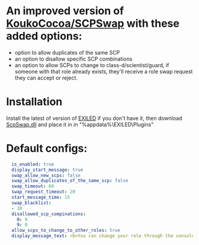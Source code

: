 # An improved version of [KoukoCocoa/SCPSwap](https://github.com/KoukoCocoa/SCPSwap) with these added options:
- option to allow duplicates of the same SCP
- an option to disallow specific SCP combinations
- an option to allow SCPs to change to class-d/scientist/guard, if someone with that role already exists, they'll receive a role swap request they can accept or reject.

# Installation

Install the latest of version of [EXILED](https://github.com/galaxy119/EXILED) if you don't have it, then download [ScpSwap.dll](https://github.com/Aevann1/SCPSwap/releases) and place it in in "%appdata%\EXILED\Plugins"

# Default configs:
```yaml
  is_enabled: true
  display_start_message: true
  swap_allow_new_scps: false
  swap_allow_duplicates_of_the_same_scp: false
  swap_timeout: 60
  swap_request_timeout: 20
  start_message_time: 15
  swap_blacklist:
  - 10
  disallowed_scp_compinations:
    0: 9
    9: 0
  allow_scps_to_change_to_other_roles: true
  display_message_text: <b>You can change your role through the console (~ key) by typing <color=purple>.scpswap insert_role</color> If someone with that role already exists, they'll receive a request to swap they can accept or reject. You can also use <color=purple>.scpswap list</color> to list all available roles.
```
